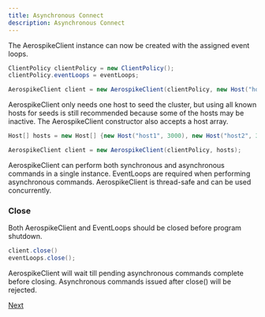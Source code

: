 ```yaml
---
title: Asynchronous Connect
description: Asynchronous Connect
---
```


The AerospikeClient instance can now be created with the assigned event loops.

```java
ClientPolicy clientPolicy = new ClientPolicy();
clientPolicy.eventLoops = eventLoops;

AerospikeClient client = new AerospikeClient(clientPolicy, new Host("host1", 3000), new Host("host2", 3000), new Host("host3", 3000));
```

AerospikeClient only needs one host to seed the cluster, but using all known hosts for seeds is still recommended because some of the hosts may be inactive.  The AerospikeClient constructor also accepts a host array.

```java
Host[] hosts = new Host[] {new Host("host1", 3000), new Host("host2", 3000), new Host("host3", 3000)};

AerospikeClient client = new AerospikeClient(clientPolicy, hosts);
```

AerospikeClient can perform both synchronous and asynchronous commands in a single instance.  EventLoops are required when performing asynchronous commands. AerospikeClient is thread-safe and can be used concurrently.

### Close

Both AerospikeClient and EventLoops should be closed before program shutdown.

```java
client.close()
eventLoops.close();
```

AerospikeClient will wait till pending asynchronous commands complete before closing.  Asynchronous commands issued after close() will be rejected.

[Next](/docs/client/java/usage/async/write.html)
